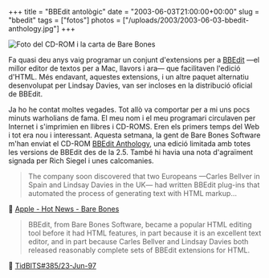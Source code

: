 +++
title = "BBEdit antològic"
date = "2003-06-03T21:00:00+00:00"
slug = "bbedit"
tags = ["fotos"]
photos = ["/uploads/2003/2003-06-03-bbedit-anthology.jpg"]
+++

<img src="/uploads/2003/2003-06-03-bbedit-anthology.jpg" alt="Foto del CD-ROM i la carta de Bare Bones" />

Fa quasi deu anys vaig programar un conjunt d'extensions per a [BBEdit](http://www.barebones.com/products/bbedit/) —el millor editor de textos per a Mac, llavors i ara— que facilitaven l'edició d'HTML. Més endavant, aquestes extensions, i un altre paquet alternatiu desenvolupat per Lindsay Davies, van ser incloses en la distribució oficial de BBEdit.

Ja ho he contat moltes vegades. Tot allò va comportar per a mi uns pocs minuts warholians de fama. El meu nom i el meu programari circulaven per Internet i s'imprimien en llibres i CD-ROMS. Eren els primers temps del Web i tot era nou i interessant. Aquesta setmana, la gent de Bare Bones Software m'han enviat el CD-ROM [BBEdit Anthology](http://www.barebones.com/products/bbedit/anthology.shtml), una edició limitada amb totes les versions de BBEdit des de la 2.5. També hi havia una nota d'agraïment signada per Rich Siegel i unes calcomanies.

> The company soon discovered that two Europeans —Carles Bellver in Spain and Lindsay Davies in the UK— had written BBEdit plug-ins that automated the process of generating text with HTML markup…

📎 [Apple - Hot News - Bare Bones](http://www.apple.com/hotnews/features/bbeditfeat.html)

> BBEdit, from Bare Bones Software, became a popular HTML editing tool before it had HTML features, in part because it is an excellent text editor, and in part because Carles Bellver and Lindsay Davies both released reasonably complete sets of BBEdit extensions for HTML.

📎 [TidBITS#385/23-Jun-97](http://www.tidbits.com/tb-issues/TidBITS-385.html#lnk4)

